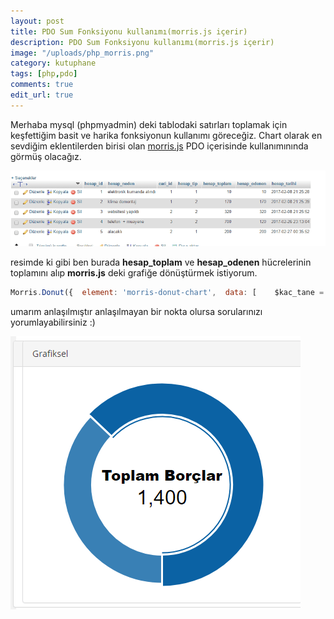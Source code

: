 ```yaml
---
layout: post
title: PDO Sum Fonksiyonu kullanımı(morris.js içerir)
description: PDO Sum Fonksiyonu kullanımı(morris.js içerir)
image: "/uploads/php_morris.png"
category: kutuphane
tags: [php,pdo]
comments: true
edit_url: true
---
```


Merhaba mysql (phpmyadmin) deki tablodaki satırları toplamak için keşfettiğim basit ve harika fonksiyonun kullanımı göreceğiz. Chart olarak en sevdiğim eklentilerden birisi olan [morris.js](http://morrisjs.github.io/morris.js/) PDO içerisinde kullanımınında görmüş olacağız.
<!-- excerpt separator -->
![php_morris_js](/uploads/php_morris.png)

 resimde ki gibi ben burada **hesap_toplam** ve **hesap_odenen** hücrelerinin toplamını alıp **morris.js** deki grafiğe dönüştürmek istiyorum.

```javascript
Morris.Donut({  element: 'morris-donut-chart',  data: [    $kac_tane = $db->query("SELECT sum(hesap_toplam) AS toplagel FROM  hesaplar")->fetch();  $kac_bane = $db->query("SELECT sum(hesap_odenen) AS bulgel FROM hesaplar")->fetch();  $toplam = $kac_tane[0];  $cik    = $kac_bane[0];  echo ' {label: "Toplam Borçlar",   value:'.$toplam.'},';  echo ' {label: "Toplam Ödemeler",   value:'.$cik.'}'; ?>  ]});
```

umarım anlaşılmıştır anlaşılmayan bir nokta olursa sorularınızı yorumlayabilirsiniz :)

![php_morrisjs_graphical](/uploads/php_morris_grafik.png)

